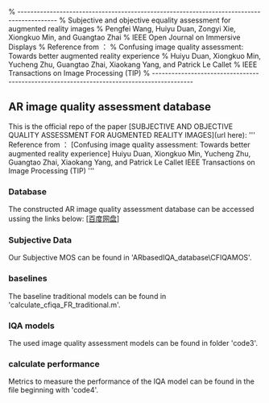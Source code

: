 %  ------------------------------------------------------------------------------------------
%  Subjective and objective equality assessment for augmented reality images 
%  Pengfei Wang, Huiyu Duan, Zongyi Xie, Xiongkuo Min, and Guangtao Zhai
%  IEEE Open Journal on Immersive Displays
%  Reference from ：
%  Confusing image quality assessment: Towards better augmented reality experience
%  Huiyu Duan, Xiongkuo Min, Yucheng Zhu, Guangtao Zhai, Xiaokang Yang, and Patrick Le Callet
%  IEEE Transactions on Image Processing (TIP)
% ------------------------------------------------------------------------------------------

## AR image quality assessment database

This is the official repo of the paper  [SUBJECTIVE AND OBJECTIVE QUALITY ASSESSMENT FOR AUGMENTED REALITY IMAGES](url here):
'''
Reference from ：
[Confusing image quality assessment: Towards better augmented reality experience]
Huiyu Duan, Xiongkuo Min, Yucheng Zhu, Guangtao Zhai, Xiaokang Yang, and Patrick Le Callet
IEEE Transactions on Image Processing (TIP)
'''

### Database

The constructed AR image quality assessment database can be accessed ussing the links below:
[[百度网盘](https://pan.baidu.com/s/1yo3eAKgYLv_GXVjP_pPjbA?pwd=cy5p)]


### Subjective Data

Our Subjective MOS can be found in 'ARbasedIQA_database\CFIQAMOS'.

### baselines

The baseline traditional models can be found in 'calculate_cfiqa_FR_traditional.m'.

### IQA models

The used image quality assessment models can be found in folder 'code3'.

### calculate performance

Metrics to measure the performance of the IQA model can be found in the file beginning with 'code4'.